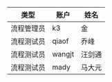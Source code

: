  

 | 类型 | 账户  | 姓名  |
|---|---|---|
|  流程管理员 |  k3 | 金  |
| 流程测试员  | qiaof  | 乔峰  |
| 流程测试员  |wangjt|	汪剑通|
| 流程测试员  |mady|	马大元|
 
 
  